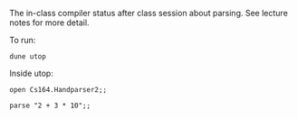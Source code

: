 The in-class compiler status after class session about parsing.  See lecture notes for more detail.

To run:

`dune utop`

Inside utop:

`open Cs164.Handparser2;;`

`parse "2 + 3 * 10";;`